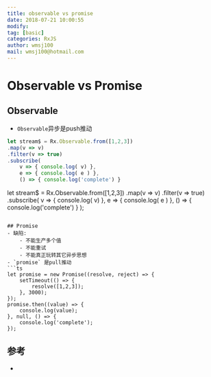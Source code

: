 ```yaml
---
title: observable vs promise
date: 2018-07-21 10:00:55	
modify: 
tag: [basic]
categories: RxJS 
author: wmsj100
mail: wmsj100@hotmail.com
---
```


# Observable vs Promise

## Observable
- `Observable`异步是push推动
```ts
let stream$ = Rx.Observable.from([1,2,3])
.map(v => v)
.filter(v => true)
.subscribe(
    v => { console.log( v) },
    e => { console.log( e ) },
    () => { console.log('complete') }
```
let stream$ = Rx.Observable.from([1,2,3])
.map(v => v)
.filter(v => true)
.subscribe(
    v => { console.log( v) },
    e => { console.log( e ) },
    () => { console.log('complete') }
);
```

## Promise
- 缺陷:
	- 不能生产多个值
	- 不能重试
	- 不能真正玩转其它异步思想
- `promise` 是pull推动
```ts
let promise = new Promise((resolve, reject) => {
    setTimeout(() => {
        resolve([1,2,3]);
    }, 3000);
});
promise.then((value) => {
    console.log(value);
}, null, () => {
    console.log('complete');
});
```

## 参考
- []()
